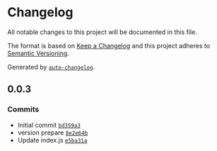 # Changelog

All notable changes to this project will be documented in this file.

The format is based on [Keep a Changelog](https://keepachangelog.com/en/1.0.0/)
and this project adheres to [Semantic Versioning](https://semver.org/spec/v2.0.0.html).

Generated by [`auto-changelog`](https://github.com/CookPete/auto-changelog).

## 0.0.3

### Commits

- Initial commit [`bd359a3`](https://github.com/slcnx/open-sourcetree-in-vscode-plugin/commit/bd359a3bcea849b3aa5e85095804b4e88d6c3036)
- version prepare [`8e2e64b`](https://github.com/slcnx/open-sourcetree-in-vscode-plugin/commit/8e2e64b811750cd334113b1fb599c8e05152ba17)
- Update index.js [`e5ba31a`](https://github.com/slcnx/open-sourcetree-in-vscode-plugin/commit/e5ba31a8f5f25163a2f6185886da205f0b4266a5)
